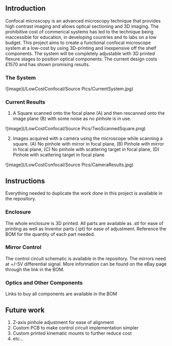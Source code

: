 ## Introduction

Confocal microscopy is an advanced microscopy technique that provides high contrast imaging and allows optical sectioning and 3D imaging. The prohibitive cost of commerical systems has led to the technique being inaccessible for education, in developing countries and to labs on a low budget. This project aims to create a functional confocal microscope system at a low-cost by using 3D-printing and inexpensive off the shelf components. The system will be completely adjustable with 3D printed flexure stages to position optical components. The current design costs £1570 and has shown promising results.

### The System

![image](/LowCostConfocal/Source Pics/CurrentSystem.jpg)

### Current Results
1. A Square scanned onto the focal plane (A) and then rescanned onto the image plane (B) with some noise as no pinhole is in use.

![image](/LowCostConfocal/Source Pics/TwoScannedSquare.png)

2. Images acquired with a camera using the microscope while scanning a square. (A) No pinhole with mirror in focal plane, (B) Pinhole with mirror in focal plane, (C) No pinhole with scattering target in focal plane, (D) Pinhole with scattering target in focal plane

![image](/LowCostConfocal/Source Pics/CameraResults.jpg)

## Instructions

Everything needed to duplicate the work done in this project is available in the repository.

### Enclosure

The whole enclosure is 3D printed. All parts are available as .stl for ease of printing as well as Inventor parts (.ipt) for ease of adjustment. Reference the BOM for the quantity of each part needed.

### Mirror Control

The control circuit schematic is available in the repository. The mirrors need at +/-5V differential signal. More information can be found on the eBay page through the link in the BOM.

### Optics and Other Components

Links to buy all components are available in the BOM

## Future work
1. Z-axis pinhole adjustment for ease of alignment
2. Custom PCB to make control circuit implementation simpler
3. Custom printed kinematic mounts to further reduce cost
4. etc...
